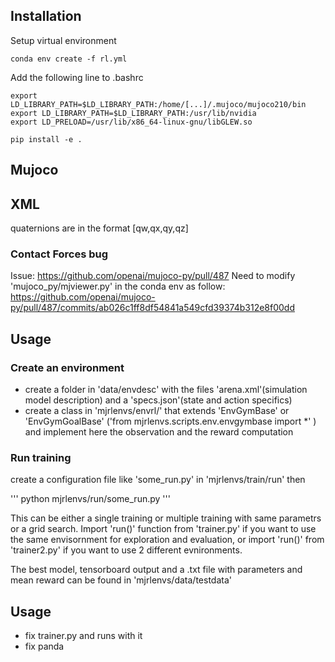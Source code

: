  
## Installation ##

Setup virtual environment

```
conda env create -f rl.yml
```


Add the following line to .bashrc

```
export LD_LIBRARY_PATH=$LD_LIBRARY_PATH:/home/[...]/.mujoco/mujoco210/bin
export LD_LIBRARY_PATH=$LD_LIBRARY_PATH:/usr/lib/nvidia
export LD_PRELOAD=/usr/lib/x86_64-linux-gnu/libGLEW.so
```


```
pip install -e .
``` 


## Mujoco ##
## XML
quaternions are in the format [qw,qx,qy,qz]

### Contact Forces bug
Issue: https://github.com/openai/mujoco-py/pull/487
Need to modify 'mujoco_py/mjviewer.py' in the conda env as follow:
https://github.com/openai/mujoco-py/pull/487/commits/ab026c1ff8df54841a549cfd39374b312e8f00dd


## Usage ##

### Create an environment

- create a folder in 'data/envdesc' with the files 'arena.xml'(simulation model description) and a 'specs.json'(state and action specifics)
- create a class in 'mjrlenvs/envrl/' that extends 'EnvGymBase' or 'EnvGymGoalBase' ('from mjrlenvs.scripts.env.envgymbase import *' ) and implement here the observation and the reward computation 


### Run training

create a configuration file like 'some_run.py' in 'mjrlenvs/train/run' then 

'''
python mjrlenvs/run/some_run.py
'''

This can be either a single training or multiple training with same parametrs or a grid search. Import 'run()' function from 'trainer.py' if you want to use the same envisornment for exploration and evaluation, or import 'run()' from 'trainer2.py' if you want to use 2 different evnironments.

The best model, tensorboard output and a .txt file with parameters and mean reward can be found in 'mjrlenvs/data/testdata' 

## Usage ##

* fix trainer.py and runs with it
* fix panda